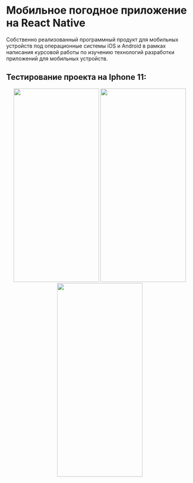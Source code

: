 # Мобильное погодное приложение на React Native

Собственно реализованный программный продукт для мобильных устройств под операционные системы iOS и Android в рамках написания курсовой работы по изучению технологий разработки приложений для мобильных устройств.

## Тестирование проекта на Iphone 11:

<div align="center" style="display:'flex'; flex-direction: 'row'">
    <img width=230 height=520 src="https://user-images.githubusercontent.com/71630161/166137987-7d058fe9-dbe2-4a62-9bf0-886e0ff70024.png" />
    <img width=230 height=520 src="https://user-images.githubusercontent.com/71630161/166146749-b39043a5-447b-48f5-b120-04586e1b8983.png"/>
    <img width=230 height=520 src="https://user-images.githubusercontent.com/71630161/166146742-318f4105-708f-4138-a1d0-5858b442007f.png"/>
</div>

